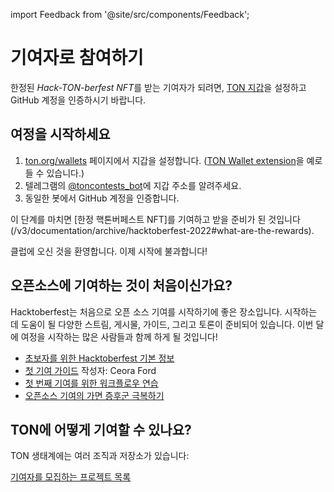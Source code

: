 import Feedback from '@site/src/components/Feedback';

# 기여자로 참여하기

한정된 *Hack-TON-berfest NFT*를 받는 기여자가 되려면, [TON 지갑](https://ton.org/wallets)을 설정하고 GitHub 계정을 인증하시기 바랍니다.

## 여정을 시작하세요

1. [ton.org/wallets](https://ton.org/wallets) 페이지에서 지갑을 설정합니다. ([TON Wallet extension](https://chrome.google.com/webstore/detail/ton-wallet/nphplpgoakhhjchkkhmiggakijnkhfnd)을 예로 들 수 있습니다.)
2. 텔레그램의 [@toncontests_bot](https://t.me/toncontests_bot)에 지갑 주소를 알려주세요.
3. 동일한 봇에서 GitHub 계정을 인증합니다.

이 단계를 마치면 [한정 핵톤버페스트 NFT]를 기여하고 받을 준비가 된 것입니다(/v3/documentation/archive/hacktoberfest-2022#what-are-the-rewards).

클럽에 오신 것을 환영합니다. 이제 시작에 불과합니다!

## 오픈소스에 기여하는 것이 처음이신가요?

Hacktoberfest는 처음으로 오픈 소스 기여를 시작하기에 좋은 장소입니다. 시작하는 데 도움이 될 다양한 스트림, 게시물, 가이드, 그리고 토론이 준비되어 있습니다. 이번 달에 여정을 시작하는 많은 사람들과 함께 하게 될 것입니다!

- [초보자를 위한 Hacktoberfest 기본 정보](https://hacktoberfest.com/participation/#beginner-resources)
- [첫 기여 가이드](https://dev.to/codesandboxio/how-to-make-your-first-open-source-contribution-2oim) 작성자: Ceora Ford
- [첫 번째 기여를 위한 워크플로우 연습](https://github.com/firstcontributions/first-contributions)
- [오픈소스 기여의 가면 증후군 극복하기](https://blackgirlbytes.dev/conquering-the-fear-of-contributing-to-open-source)

## TON에 어떻게 기여할 수 있나요?

TON 생태계에는 여러 조직과 저장소가 있습니다:

<span className="DocsMarkdown--button-group-content">
  <a href="/hacktonberfest"
     className="Button Button-is-docs-primary">
    기여자를 모집하는 프로젝트 목록
  </a>
</span>

<Feedback />

